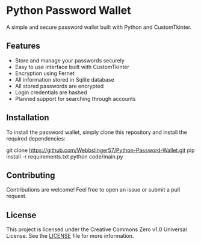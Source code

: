 # Python Password Wallet

A simple and secure password wallet built with Python and CustomTkinter.

## Features

- Store and manage your passwords securely
- Easy to use interface built with CustomTkinter
- Encryption using Fernet
- All information stored in Sqlite database
- All stored passwords are encrypted
- Login credentials are hashed
- Planned support for searching through accounts

## Installation

To install the password wallet, simply clone this repository and install the required dependencies:

git clone https://github.com/Webbslinger57/Python-Password-Wallet.git 
pip install -r requirements.txt 
python code/main.py


## Contributing

Contributions are welcome! Feel free to open an issue or submit a pull request.

## License

This project is licensed under the Creative Commons Zero v1.0 Universal License. See the [LICENSE](LICENSE) file for more information.
